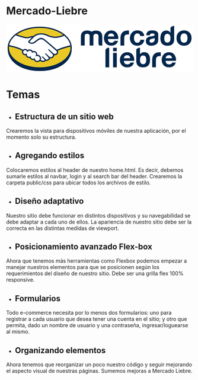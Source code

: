 # Mercado-Liebre 

![logotipo](public/img/logo-mercado-liebre.svg)


# Temas

- ## Estructura de un sitio web

Crearemos la vista para dispositivos móviles de nuestra aplicación, por el momento solo su estructura.

- ## Agregando estilos

Colocaremos estilos al header de nuestro home.html. Es decir, debemos sumarle estilos al navbar,
login y al search bar del header.
Crearemos la carpeta public/css para ubicar todos los archivos de estilo. 

- ## Diseño adaptativo

Nuestro sitio debe funcionar en distintos dispositivos y su navegabilidad se debe adaptar a cada uno de ellos.
La apariencia de nuestro sitio debe ser la correcta en las distintas medidas de viewport.

- ## Posicionamiento avanzado Flex-box

Ahora que tenemos más herramientas como Flexbox podemos empezar a manejar nuestros elementos para que se posicionen según los requerimientos del diseño de nuestro sitio. Debe ser una grilla flex 100% responsive.

- ## Formularios

Todo e-commerce necesita por lo menos dos formularios: uno para registrar a cada usuario que desea tener una cuenta en el sitio; y otro que permita, dado un nombre de usuario y una contraseña, ingresar/loguearse al mismo.

- ## Organizando elementos

Ahora tenemos que reorganizar un poco nuestro código y seguir mejorando el aspecto visual de nuestras páginas.
Sumemos mejoras a Mercado Liebre.